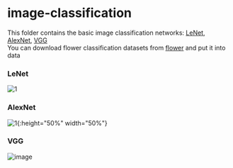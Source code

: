 # image-classification
This folder contains the basic image classification networks: [LeNet](https://github.com/Kyrie798/image-classification/tree/main/LeNet), [AlexNet](https://github.com/Kyrie798/image-classification/tree/main/LeNet), [VGG](https://github.com/Kyrie798/image-classification/tree/main/VGG)  
You can download flower classification datasets from [flower](https://storage.googleapis.com/download.tensorflow.org/example_images/flower_photos.tgz) and put it into data
### LeNet
![1](https://user-images.githubusercontent.com/56728472/228415927-0bd9c7d8-6575-4a74-8231-c0f0e5c8af8e.png)
### AlexNet
![1](https://user-images.githubusercontent.com/56728472/228416336-97ed1e26-42fe-4ede-a7f7-5163857d4ebe.png){:height="50%" width="50%"}
### VGG
![image](https://user-images.githubusercontent.com/56728472/228441821-4205bb05-5aa0-40e5-9f5f-6ec1f251df79.png)

